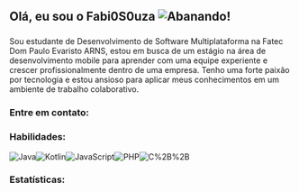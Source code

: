 ## Olá, eu sou o Fabi0S0uza ![Abanando](https://github.githubassets.com/images/icons/emoji/unicode/1f44b.png)!

### 

Sou estudante de Desenvolvimento de Software Multiplataforma na Fatec Dom Paulo Evaristo ARNS,  estou em busca de um estágio na área de desenvolvimento mobile para aprender com uma equipe experiente e crescer profissionalmente dentro de uma empresa. Tenho uma forte paixão por tecnologia e estou ansioso para aplicar meus conhecimentos em um ambiente de trabalho colaborativo.

### Entre em contato:



### Habilidades:

![Java](https://img.shields.io/badge/Java-ED8B00?logo=java&logoColor=white)![Kotlin](https://img.shields.io/badge/Kotlin-0095D5?logo=kotlin&logoColor=white)![JavaScript](https://img.shields.io/badge/JavaScript-F7DF1E?logo=javascript&logoColor=white)![PHP](https://img.shields.io/badge/PHP-777BB4?logo=php&logoColor=white)![C%2B%2B](https://img.shields.io/badge/C%2B%2B-00599C?logo=c%2B%2B&logoColor=white)

### Estatísticas:

